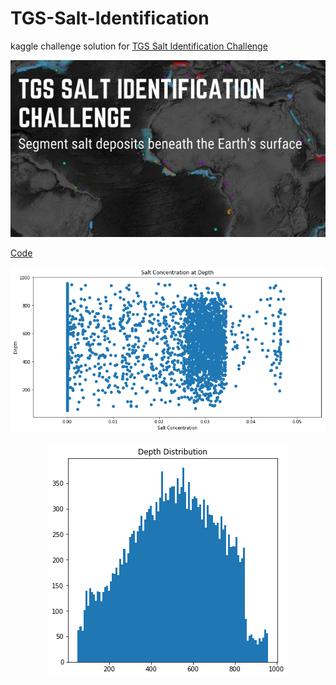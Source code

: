 # TGS-Salt-Identification
kaggle challenge solution for [TGS Salt Identification Challenge](https://www.kaggle.com/c/tgs-salt-identification-challenge)
<p align='center'>
  <img src='https://github.com/AshwinDeshpande96/TGS-Salt-Identification/blob/master/tgs_poster.jpeg'/>
  </p>

[Code](https://github.com/AshwinDeshpande96/TGS-Salt-Identification/blob/master/tgs_salt_identification.ipynb)

<p align='center'>
  <img src='https://github.com/AshwinDeshpande96/TGS-Salt-Identification/blob/master/conc_depth.png'/>
  </p>
  
<p align='center'>
  <img src='https://github.com/AshwinDeshpande96/TGS-Salt-Identification/blob/master/depth.png'/>
  </p>

